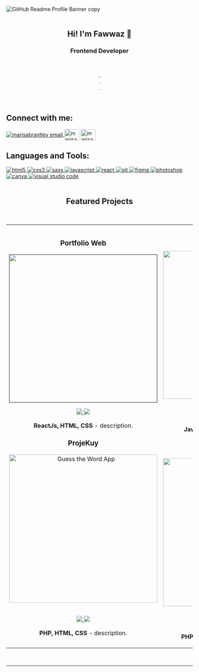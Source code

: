 ![GitHub Readme Profile Banner copy](https://res.cloudinary.com/practicaldev/image/fetch/s--E4gnEuy_--/c_limit%2Cf_auto%2Cfl_progressive%2Cq_66%2Cw_880/https://dev-to-uploads.s3.amazonaws.com/uploads/articles/233m04x0r0lv60payria.gif)
<br>
<br>

<h2 align=center>Hi! I'm Fawwaz 👋</h2>
<h3 align=center>Frontend Developer</h3>
<br>
<p align="center">..<br>.<br>.</p>
<br>



<h2 align="left">Connect with me:</h2>
<p align="left">
<a href="mailto: fawwazkhairi29@gmail.com" target="blank"><img align="center" src="https://img.icons8.com/dotty/40/000000/email.png" alt="marisabrantley email" />
</a>
<a href="https://instagram.com/pawas_k" rel="noopener noreferrer" target="_blank"><img align="center" src="https://raw.githubusercontent.com/rahuldkjain/github-profile-readme-generator/master/src/images/icons/Social/instagram.svg" alt="marisab_oc" height="30" width="40" /></a>
<a href="https://linkedin.com/in/pawask" rel="noopener noreferrer" target="_blank"><img align="center" src="https://raw.githubusercontent.com/rahuldkjain/github-profile-readme-generator/master/src/images/icons/Social/linked-in-alt.svg" alt="marisabrantley" height="30" width="40" /></a>



<br>

<h2 align="left">Languages and Tools:</h2>
<p align="left">
<a href="https://www.w3.org/html/" target="_blank"> <img src="https://img.shields.io/badge/HTML5-E34F26?style=for-the-badge&logo=html5&logoColor=white" alt="html5" /> </a>
<a href="https://www.w3schools.com/css/" target="_blank"> <img src="https://img.shields.io/badge/CSS3-1572B6?style=for-the-badge&logo=css3&logoColor=white" alt="css3" /> </a>
<a href="https://sass-lang.com" target="_blank"> <img src="https://img.shields.io/badge/Sass-CC6699?style=for-the-badge&logo=sass&logoColor=white" alt="sass" /> </a>
<a href="https://developer.mozilla.org/en-US/docs/Web/JavaScript" target="_blank"> <img src="https://img.shields.io/badge/JavaScript-323330?style=for-the-badge&logo=javascript&logoColor=F7DF1Eg" alt="javascript" </a>
<a href="https://reactjs.org/" target="_blank"> <img src="https://img.shields.io/badge/react-%2320232a.svg?style=for-the-badge&logo=react&logoColor=%2361DAFB" alt="react" </a>
<a href="https://git-scm.com/" target="_blank"> <img src="https://img.shields.io/badge/Git-F05032?style=for-the-badge&logo=git&logoColor=white" alt="git" </a>
<a href="https://www.figma.com/" target="_blank"> <img src="https://img.shields.io/badge/Figma-A259FF?style=for-the-badge&logo=figma&logoColor=white" alt="figma"
 </a> 
<a href="https://www.adobe.com/products/photoshop.html" target="_blank"> <img src="https://img.shields.io/badge/Adobe%20Photoshop-31A8FF?style=for-the-badge&logo=Adobe%20Photoshop&logoColor=black" alt="photoshop" </a>
<a href="https://www.canva.com/" target="_blank"> <img src="https://img.shields.io/badge/Canva-%2300C4CC.svg?&style=for-the-badge&logo=Canva&logoColor=white" alt="canva" /> </a>
<a href="https://code.visualstudio.com/" target="_blank"> <img src="https://img.shields.io/badge/Visual_Studio_Code-0078D4?style=for-the-badge&logo=visual%20studio%20code&logoColor=white" alt="visual studio code" /> </a>
<br>
<br>

<h2 align="center">Featured Projects</h2>
<br>
<div align="center">
<table>
<tr>
<td width="50%">
<h3 align="center">Portfolio Web</h3>
<div align="center">
<a href=""" target="_blank"><img src="https://user-images.githubusercontent.com/48622568/229273039-15a88117-eaa5-4e32-94ae-8d928afad3ec.png" width="400"></a>
<p>
<a href="https://github.com/fawwaz26/My-Portfolio" target="_blank">
<img src="https://img.shields.io/badge/CODE-ff9?style=for-the-badge&logo=github&logoColor=black">
</a>
<a href="" target="_blank">
<img src="https://img.shields.io/badge/-website-green?style=for-the-badge&color=d1ed58">
</a>
</p>
<p><strong>ReactJs, HTML, CSS</strong> - description.</p>
</div>
                                                                                       
<h3 align="center">ProjeKuy</h3>
<div align="center">
<a href="https://github.com/fawwaz26/ProjeKuy" target="_blank"><img src="https://user-images.githubusercontent.com/48622568/82167928-7a99f980-98e7-11ea-9148-3cfff56415c1.png" width="400" alt="Guess the Word App"></a>
<br>
<br>
<p>
<a href="" target="_blank">
<img src="https://img.shields.io/badge/CODE-28bdbd?style=for-the-badge&logo=github&logoColor=black"">
</a>
<a href="" target="_blank">
<img src="https://img.shields.io/badge/-website-green?style=for-the-badge&color=ff8d5c">
</a>
</p>
<p><strong>PHP, HTML, CSS</strong> - description.</p>
</div>
</td>

<td width="50%">
<h3 align="center">Wedding</h3>
<div align="center">                                       
<a href="https://github.com/fawwaz26/Wedding" target="_blank"><img src="https://user-images.githubusercontent.com/48622568/229274806-f601f4c7-97bb-4e51-adc0-091061ebc9c9.png" width="400" alt="GitHub Repo Gallery App"></a>
<br>
<br>
<p>
<a href="https://github.com/fawwaz26/Wedding" target="_blank">
<img src="https://img.shields.io/badge/CODE-4eb6d0?style=for-the-badge&logo=github&logoColor=black">
</a>
<a href="" target="_blank">
<img src="https://img.shields.io/badge/-website-green?style=for-the-badge&color=2d358f">
</a>
</p>
</p><strong>JavaScript, HTML, CSS</strong> - description.</p>
</div>

<h3 align="center">MinjemIn</h3>
<div align="center">
<a href="https://github.com/fawwaz26/MinjemIn" target="_blank"><img src="https://user-images.githubusercontent.com/48622568/229272450-7858eb12-f7cb-47ad-847f-6315ef78d2d8.png" width="400" alt="LOLcat Clock App"></a>
<br>
<br>
<p>
<a href="" target="_blank">
<img src="https://img.shields.io/badge/CODE-f16059?style=for-the-badge&logo=github&logoColor=black"">
</a>
<a href="" target="_blank">
<img src="https://img.shields.io/badge/-website-green?style=for-the-badge&color=black"">
</a>
</p><strong>PHP, Laravel, HTML, CSS</strong> - description.</p>
</div>                                                                  
</table>                                                                                 
</div>
<br>
<hr>                                                                    
<!--

